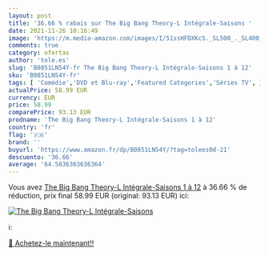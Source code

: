 ```yaml
---
layout: post
title: '36.66 % rabais sur The Big Bang Theory-L Intégrale-Saisons '
date: 2021-11-26 10:16:49
image: 'https://m.media-amazon.com/images/I/51ssHFDXKcS._SL500_._SL400_.jpg'
comments: true
category: ofertas
author: 'tole.es'
slug: 'B0851LN54Y-fr The Big Bang Theory-L Intégrale-Saisons 1 à 12'
sku: 'B0851LN54Y-fr'
tags: [ 'Comédie','DVD et Blu-ray','Featured Categories','Séries TV', ]
actualPrice: 58.99 EUR
currency: EUR
price: 58.99
comparePrice: 93.13 EUR
prodname: 'The Big Bang Theory-L Intégrale-Saisons 1 à 12'
country: 'fr'
flag: '🇫🇷'
brand: ''
buyurl: 'https://www.amazon.fr/dp/B0851LN54Y/?tag=tolees0d-21'
descuento: '36.66'
average: '64.5836363636364'
---
```


Vous avez [The Big Bang Theory-L Intégrale-Saisons 1 à 12](https://www.amazon.fr/dp/B0851LN54Y/?tag=tolees0d-21)  à  36.66 % de réduction, prix final  58.99 EUR (original: 93.13 EUR) ici:

[![The Big Bang Theory-L Intégrale-Saisons ](https://m.media-amazon.com/images/I/51ssHFDXKcS._SL500_._SL400_.jpg)](https://www.amazon.fr/dp/B0851LN54Y/?tag=tolees0d-21)

ℹ️:


[🛒 Achetez-le maintenant!!](https://www.amazon.fr/dp/B0851LN54Y/?tag=tolees0d-21)
